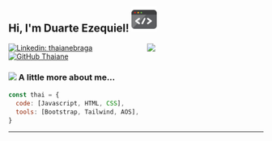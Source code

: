 <h2> Hi, I'm Duarte Ezequiel! <img src="https://raw.githubusercontent.com/Naman27/Naman27/master/source.gif" width="50"></h2>
<img align='right' src="https://fiverr-res.cloudinary.com/t_main1,q_auto,f_auto,q_auto,f_auto/gigs/188684782/original/c487f063a943e3c732a496d0a7827d208dca9eb5.jpg" width="230">



[![Linkedin: thaianebraga](https://img.shields.io/badge/-thaianebraga-blue?style=flat-square&logo=Linkedin&logoColor=white&link=https://www.linkedin.com/in/thaianebraga/)](https://www.linkedin.com/in/ezequiel-martin-duarte-716b65230/)
[![GitHub Thaiane](https://img.shields.io/github/followers/thaiane?label=follow&style=social)](https://github.com/ezeqduarte)


### <img src="https://cdnmp.plentymarkets.com/19510/meta/images/icon_plugin_sm.png" width="50"> A little more about me...  

```javascript
const thai = {
  code: [Javascript, HTML, CSS],
  tools: [Bootstrap, Tailwind, AOS],
}
```


---
